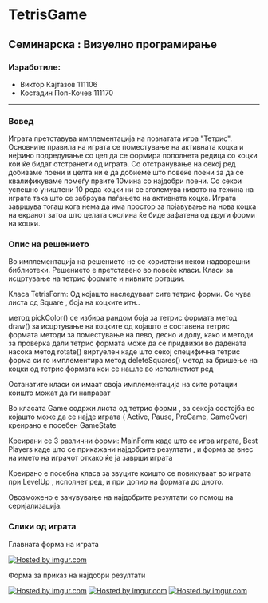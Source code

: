 TetrisGame
==========

## Семинарска : Визуелно програмирање
### Изработиле:
* Виктор Кајтазов 111106 
* Костадин Поп-Кочев 111170

___

### Вовед

  Играта претставува имплементација на познатата игра "Тетрис". Основните правила на играта се поместување на активната коцка и нејзино подредување со цел да се формира пополнета редица со коцки кои ќе бидат отстранети од играта. Со отстранување на секој ред добиваме поени и целта ни е да добиеме што повеќе поени за да се квалификуваме помеѓу првите 10мина со најдобри поени. Со секои успешно уништени 10 реда коцки ни се зголемува нивото на тежина на играта така што се забрзува паѓањето на активната коцка. Играта завршува тогаш кога нема да има простор за појавување на нова коцка на екранот затоа што целата околина ќе биде зафатена од други форми на коцки.

### Опис на решението

Во имплементација на решението не се користени некои надворешни библиотеки. Решението е претставено во повеќе класи.
Класи за исцртување на тетрис формите и нивните ротации.

Класа TetrisForm: Од којашто наследуваат сите тетрис форми. Се чува листа од Square , боја на коцките итн..

метод pickColor() се избира рандом боја за тетрис формата
метод draw()  за исцртување на коцките од којашто е составена тетрис формата
методи за поместување на лево, десно и долу, како и методи за проверка дали тетрис формата може да се придвижи во дадената насока
метод rotate() виртуелен каде што секој специфична тетрис форма си го имплементира
метод deleteSquares() метод за бришење на коцки од тетрис формата кои се нашле во исполнетиот ред

Останатите класи си имаат своја имплементација на сите ротации коишто можат да ги направат

Во класата Game содржи листа од тетрис форми , за секоја состојба во којашто може да се најде играта ( Active, Pause, PreGame, GameOver) креирано е посебен GameState

Креирани се 3 различни форми: MainForm  каде што се игра играта, Best Players каде што се прикажани најдобрите резултати , и форма за внес на името на играчот откако ќе ја заврши играта

Креирано е посебна класа за звуците коишто се повикуваат во играта при LevelUp , исполнет ред, и при допир на формата до дното.

Овозможено е зачувување на најдобрите резултати со помош на серијализација. 

### Слики од играта

Главната форма на играта

<a href="http://imgur.com/tVunNhK"><img src="http://i.imgur.com/tVunNhK.png?1" title="Hosted by imgur.com" /></a>

Форма за приказ на најдобри резултати

  <a href="http://imgur.com/ORlP4sd"><img src="http://i.imgur.com/ORlP4sd.png" title="Hosted by imgur.com" /></a>
  <a href="http://imgur.com/h8FYi8u"><img src="http://i.imgur.com/h8FYi8u.png" title="Hosted by imgur.com" /></a>
  <a href="http://imgur.com/YOW3q0u"><img src="http://i.imgur.com/YOW3q0u.png" title="Hosted by imgur.com" /></a>


